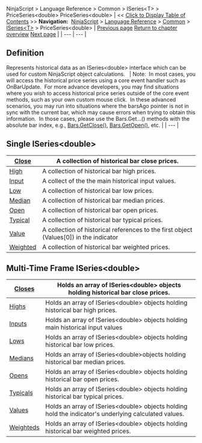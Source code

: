 ﻿
NinjaScript \> Language Reference \> Common \> ISeries\<T\> \> PriceSeries\<double\>
PriceSeries\<double\>
| \<\< [Click to Display Table of Contents](priceseries.md) \>\> **Navigation:**     [NinjaScript](ninjascript.md) \> [Language Reference](language_reference_wip.md) \> [Common](common.md) \> [ISeries\<T\>](iseriest.md) \> PriceSeries\<double\> | [Previous page](reset.md) [Return to chapter overview](iseriest.md) [Next page](close.md) |
| --- | --- |
## Definition
Represents historical data as an ISeries\<double\> interface which can be used for custom NinjaScript object calculations.
 
| Note:  In most cases, you will access the historical price series using a core event handler such as OnBarUpdate.  For more advance developers, you may find situations where you wish to access historical price series outside of the core event methods, such as your own custom mouse click.  In these advanced scenarios, you may run into situations where the barsAgo pointer is not in sync with the current bar, which may cause errors when trying to obtain this information.  In those cases, please use the Bars.Get...() methods with the absolute bar index, e.g., [Bars.GetClose()](getclose.md), [Bars.GetOpen()](getopen.md), etc. |
| --- |

## Single ISeries\<double\>
| [Close](close.md) | A collection of historical bar close prices. |
| --- | --- |
| [High](high.md) | A collection of historical bar high prices. |
| [Input](input.md) | A collect of the the main historical input values. |
| [Low](low.md) | A collection of historical bar low prices. |
| [Median](median.md) | A collection of historical bar median prices. |
| [Open](open.md) | A collection of historical bar open prices. |
| [Typical](typical.md) | A collection of historical bar typical prices. |
| [Value](value.md) | A collection of historical references to the first object (Values\[0]) in the indicator |
| [Weighted](weighted.md) | A collection of historical bar weighted prices. |

## 
## 
## Multi\-Time Frame ISeries\<double\>
| [Closes](closes.md) | Holds an array of ISeries\<double\> objects holding historical bar close prices. |
| --- | --- |
| [Highs](highs.md) | Holds an array of ISeries\<double\> objects holding historical bar high prices. |
| [Inputs](inputs.md) | Holds an array of ISeries\<double\> objects holding main historical input values |
| [Lows](lows.md) | Holds an array of ISeries\<double\> objects holding historical bar low prices. |
| [Medians](medians.md) | Holds an array of ISeries\<double\>objects holding historical bar median prices. |
| [Opens](opens.md) | Holds an array of ISeries\<double\> objects holding historical bar open prices. |
| [Typicals](typicals.md) | Holds an array of ISeries\<double\> objects holding historical bar typical prices. |
| [Values](values.md) | Holds an array of ISeries\<double\> objects holding hold the indicator's underlying calculated values. |
| [Weighteds](weighteds.md) | Holds an array of ISeries\<double\> objects holding historical bar weighted prices. |

 
